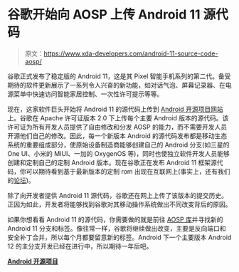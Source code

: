 # 谷歌开始向 AOSP 上传 Android 11 源代码

> 原文：<https://www.xda-developers.com/android-11-source-code-aosp/>

谷歌正式发布了稳定版的 Android 11，这是其 Pixel 智能手机系列的第二代。备受期待的软件更新展示了一系列令人兴奋的新功能，如对话气泡、屏幕记录器、在电源菜单中快速访问智能家居控制、一次性许可提示等等。

现在，这家软件巨头开始将 Android 11 的源代码上传到 [Android 开源项目网站](https://source.android.com)上。谷歌在 Apache 许可证版本 2.0 下上传每个主要 Android 版本的源代码。该许可证为所有开发人员提供了自由修改和分发 AOSP 的能力，而不需要开发人员开源他们自己的修改。因此，每一个新版本 Android 的源代码发布都是移动生态系统的重要组成部分，使原始设备制造商能够创建自己的 Android 分支(如三星的 One UI、小米的 MIUI、一加的 OxygenOS 等)，同时也使独立软件开发人员能够创建和定制自己的定制 Android 版本。现在谷歌正在发布 Android 11 框架源代码，你可以期待看到基于最新版本的定制 rom 出现在互联网上(事实上，还有我们的[论坛](https://forum.xda-developers.com))。

除了向开发者提供 Android 11 源代码，谷歌还在网上上传了该版本的提交历史。正因为如此，开发者将能够找到谷歌对其移动操作系统做出不同改变背后的原因。

如果你想看看 Android 11 的源代码，你需要做的就是前往 [AOSP 库](https://android.googlesource.com/)并寻找新的 Android 11 分支和标签。像往常一样，谷歌将继续做出改变，主要是反向端口和安全补丁合并，所以每个月都要留意新的标签。Android 下一个主要版本 Android 12 的主分支开发已经在进行中，所以期待一年后吧。

**[Android 开源项目](https://android.googlesource.com/)**